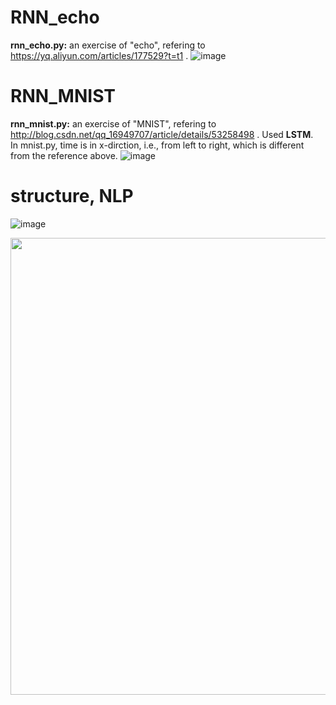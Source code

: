 # RNN_echo  
**rnn_echo.py:** an exercise of "echo", refering to https://yq.aliyun.com/articles/177529?t=t1 . 
![image](https://github.com/Menglinucas/RNN_echo_MNIST/blob/master/RNN.PNG)

# RNN_MNIST
**rnn_mnist.py:** an exercise of "MNIST", refering to http://blog.csdn.net/qq_16949707/article/details/53258498 . Used **LSTM**.  
In mnist.py, time is in x-dirction, i.e., from left to right, which is different from the reference above.
![image](https://github.com/Menglinucas/RNN_echo_MNIST/blob/master/LSTM.PNG)

# structure, NLP
![image](https://github.com/Menglinucas/RNN_echo_MNIST/blob/master/RNN.PNG)
<div align=center><img width="1600" height="731" src="https://github.com/Menglinucas/RNN_echo_MNIST/blob/master/RNN.jpg"></div>
